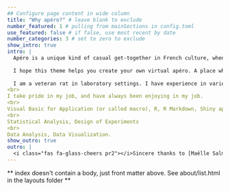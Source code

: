 ```yaml
---
## Configure page content in wide column
title: "Why apéro?" # leave blank to exclude
number_featured: 1 # pulling from mainSections in config.toml
use_featured: false # if false, use most recent by date
number_categories: 3 # set to zero to exclude
show_intro: true
intro: |
  Apéro is a unique kind of casual get-together in French culture, when you gather with friends and get to know each other better over some apéritifs, snacks, and anything in between. A good apéro is one where you'd happily spend a few hours just hanging out.
  
  I hope this theme helps you create your own virtual apéro. A place where you and your site's visitors enjoy spending time, and one that helps folks get to know you better. 
  
  I am a veteran rat in laboratory settings. I have experience in variety of instrumentation, 'LC-MS/MS', 'GC-MS/MS', GC-MS, ICP-OES, IC, Mercury analyzer, Gross Beta counter, Liquid Scintillation counter, and so on.
<br>
I take pride in my job, and have always been enjoying in my job.
<br>
Visual Basic for Application (or called macro), R, R Markdown, Shiny app, SQL, HTML, and css.
<br>
Statistical Analysis, Design of Experiments
<br>
Data Analysis, Data Visualization.
show_outro: true
outro: |
  <i class="fas fa-glass-cheers pr2"></i>Sincere thanks to [Maëlle Salmon](https://masalmon.eu/) for her help naming this Hugo theme!
---
```


** index doesn't contain a body, just front matter above.
See about/list.html in the layouts folder **